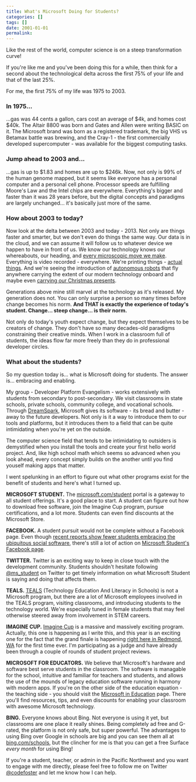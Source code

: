 ```yaml
---
title: What's Microsoft Doing for Students?
categories: []
tags: []
date: 2001-01-01
permalink: 
---
```


Like the rest of the world, computer science is on a steep transformation curve!

If you're like me and you've been doing this for a while, then think for a second about the technological delta across the first 75% of your life and that of the last 25%.

For me, the first 75% of my life was 1975 to 2003.

### In 1975...

...gas was 44 cents a gallon, cars cost an average of $4k, and homes cost $40k. The Altair 8800 was born and Gates and Allen were writing BASIC on it. The Microsoft brand was born as a registered trademark, the big VHS vs Betamax battle was brewing, and the Cray-1 - the first commercially developed supercomputer - was available for the biggest computing tasks.

### Jump ahead to 2003 and...

...gas is up to $1.83 and homes are up to $246k. Now, not only is 99% of the human genome mapped, but it seems like everyone has a personal computer and a personal cell phone. Processor speeds are fulfilling Moore's Law and the Intel chips are everywhere. Everything's bigger and faster than it was 28 years before, but the digital concepts and paradigms are largely unchanged... it's basically just more of the same.

### How about 2003 to today?

Now look at the delta between 2003 and today - 2013\. Not only are things faster and smarter, but we don't even do things the same way. Our data is in the cloud, and we can assume it will follow us to whatever device we happen to have in front of us. We know our technology knows our whereabouts, our heading, and [every microscopic move we make](http://www.pcpro.co.uk/features/386470/wearable-technology-and-health-the-big-releases-of-ces-2014/2). Everything is video recorded - everywhere. We're printing things - [actual things](http://www.bing.com/news/search?q=3d+printing&amp;qs=n&amp;form=QBNT&amp;pq=3d+printing&amp;sc=8-1&amp;sp=-1&amp;sk=). And we're seeing the introduction of [autonomous robots](http://www.extremeaerials.com) that fly anywhere carrying the extent of our modern technology onboard and maybe even [carrying our Christmas presents](http://www.bing.com/news/search?q=drone+amazon&amp;qpvt=drone+amazon&amp;FORM=EWRE).

Generations above mine still marvel at the technology as it's released. My generation does not. You can only surprise a person so many times before change becomes his norm. **And THAT is exactly the experience of today's student. Change... steep change... is their norm.**

Not only do today's youth expect change, but they expect themselves to be creators of change. They don't have so many decades-old paradigms constraining their creative minds. When I work in a classroom full of students, the ideas flow far more freely than they do in professional developer circles.

### What about the students?

So my question today is... what is Microsoft doing for students. The answer is... embracing and enabling.

My group - Developer Platform Evangelism - works extensively with students from secondary to post-secondary. We visit classrooms in state schools, private schools, community college, and vocational schools. Through [DreamSpark](http://www.dreamspark.com), Microsoft gives its software - its bread and butter - away to the future developers. Not only is it a way to introduce them to our tools and platforms, but it introduces them to a field that can be quite intimidating when you're yet on the outside.

The computer science field that tends to be intimidating to outsiders is demystified when you install the tools and create your first hello world project. And, like high school math which seems so advanced when you look ahead, every concept simply builds on the another until you find youself making apps that matter.

I went spelunking in an effort to figure out what other programs exist for the benefit of students and here's what I turned up.

**MICROSOFT STUDENT.** The [microsoft.com/student](http://microsoft.com/student) portal is a gateway to all student offerings. It's a good place to start. A student can figure out how to download free software, join the Imagine Cup program, pursue certifications, and a lot more. Students can even find discounts at the Microsoft Store.

**FACEBOOK.** A student pursuit would not be complete without a Facebook page. Even though [recent reports show fewer students embracing the ubiquitous social software](http://www.huffingtonpost.com/2013/10/30/younger-teens-are-using-f_n_4179244.html), there's still a lot of action on [Microsoft Student's Facebook page](https://www.facebook.com/microsoftstudent).

**TWITTER.** Twitter is an exciting way to keep in close touch with the development community. Students shouldn't hesitate following [@ms_student](http://www.twitter.com/ms_student) on Twitter to get timely information on what Microsoft Student is saying and doing that affects them. 

**TEALS.** [TEALS](http://tealsk12.org) (Technology Education And Literacy in Schools) is not a Microsoft program, but there are a lot of Microsoft employees involved in the TEALS program, visiting classrooms, and introducing students to the technology world. We're especially tuned in female students that may feel otherwise steered away from involvement in STEM careers. 

**IMAGINE CUP.** [Imagine Cup](http://www.imaginecup.com) is a massive and massively exciting program. Actually, this one is happening as I write this, and this year is an exciting one for the fact that the grand finale is happening [right here in Redmond, WA](http://imaginecup.com/Content/Details/3192#?fbid=cOhXOZ5H-U7) for the first time ever. I'm participating as a judge and have already been through a couple of rounds of student project reviews.

**MICROSOFT FOR EDUCATORS.** We believe that Microsoft's hardware and software best serve students in the classroom. The software is managable for the school, intuitive and familiar for teachers and students, and allows the use of the mounds of legacy education software running in harmony with modern apps. If you're on the other side of the education equation - the teaching side - you should visit the [Microsoft in Education](http://www.microsoft.com/education/ww/Pages/index.aspx) page. There you'll find resources, tips, and even discounts for enabling your classroom with awesome Microsoft technology.

**BING.** Everyone knows about Bing. Not everyone is using it yet, but classrooms are one place it really shines. Being completely ad free and G-rated, the platform is not only safe, but super powerful. The advantages to using Bing over Google in schools are big and you can see them all at [bing.com/schools](http://www.bing.com/schools), but the clincher for me is that you can get a free Surface _every month_ for using Bing!

If you're a student, teacher, or admin in the Pacific Northwest and you want to engage with me directly, please feel free to follow me on Twitter [@codefoster](http://www.twitter.com/codefoster) and let me know how I can help.

 

 